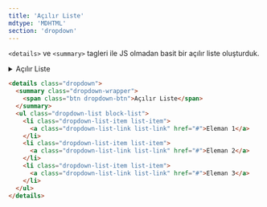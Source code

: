 ```yaml
---
title: 'Açılır Liste'
mdtype: 'MDHTML'
section: 'dropdown'
---
```


`<details>` ve `<summary>` tagleri ile JS olmadan basit bir açılır liste oluşturduk.

<div class="gra-s-wrapper">
  <details class="dropdown">
    <summary class="dropdown-wrapper">
      <span class="btn dropdown-btn">Açılır Liste</span>
    </summary>
    <ul class="dropdown-list block-list">
      <li class="dropdown-list-item list-item">
        <a class="dropdown-list-link list-link" href="#">Eleman 1</a>
      </li>
      <li class="dropdown-list-item list-item">
        <a class="dropdown-list-link list-link" href="#">Eleman 2</a>
      </li>
      <li class="dropdown-list-item list-item">
        <a class="dropdown-list-link list-link" href="#">Eleman 3</a>
      </li>
    </ul>
  </details>
</div>

```html
<details class="dropdown">
  <summary class="dropdown-wrapper">
    <span class="btn dropdown-btn">Açılır Liste</span>
  </summary>
  <ul class="dropdown-list block-list">
    <li class="dropdown-list-item list-item">
      <a class="dropdown-list-link list-link" href="#">Eleman 1</a>
    </li>
    <li class="dropdown-list-item list-item">
      <a class="dropdown-list-link list-link" href="#">Eleman 2</a>
    </li>
    <li class="dropdown-list-item list-item">
      <a class="dropdown-list-link list-link" href="#">Eleman 3</a>
    </li>
  </ul>
</details>
```

